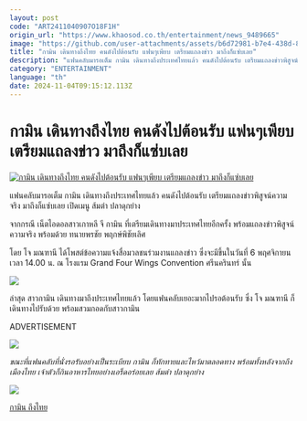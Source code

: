 ```yaml
---
layout: post
code: "ART2411040907O18F1H"
origin_url: "https://www.khaosod.co.th/entertainment/news_9489665"
image: "https://github.com/user-attachments/assets/b6d72981-b7e4-438d-84da-77623cce2ebd"
title: "กามิน เดินทางถึงไทย คนดังไปต้อนรับ แฟนๆเพียบ เตรียมแถลงข่าว มาถึงก็แซ่บเลย"
description: "แฟนคลับมารอเต็ม กามิน เดินทางถึงประเทศไทยแล้ว คนดังไปต้อนรับ เตรียมแถลงข่าวพิสูจน์ความจริง มาถึงก็แซ่บเลย เปิดเมนู ส้มตำ ปลาดุกย่าง "
category: "ENTERTAINMENT"
language: "th"
date: 2024-11-04T09:15:12.113Z
---
```


# กามิน เดินทางถึงไทย คนดังไปต้อนรับ แฟนๆเพียบ เตรียมแถลงข่าว มาถึงก็แซ่บเลย

[![กามิน เดินทางถึงไทย คนดังไปต้อนรับ แฟนๆเพียบ เตรียมแถลงข่าว มาถึงก็แซ่บเลย](https://www.khaosod.co.th/wpapp/uploads/2024/11/gamintothailand411679999.jpg "กามิน เดินทางถึงไทย คนดังไปต้อนรับ แฟนๆเพียบ เตรียมแถลงข่าว มาถึงก็แซ่บเลย")](https://www.khaosod.co.th/wpapp/uploads/2024/11/gamintothailand411679999.jpg)

แฟนคลับมารอเต็ม กามิน เดินทางถึงประเทศไทยแล้ว คนดังไปต้อนรับ เตรียมแถลงข่าวพิสูจน์ความจริง มาถึงก็แซ่บเลย เปิดเมนู ส้มตำ ปลาดุกย่าง

จากกรณี เน็ตไอดอลสาวเกาหลี จี กามิน ที่เตรียมเดินทางมาประเทศไทยอีกครั้ง พร้อมแถลงข่าวพิสูจน์ความจริง พร้อมด้วย ทนายพรชัย พฤกษ์พิชัยเลิศ

โดย โจ มณฑานี ได้โพสต์ข้อความแจ้งสื่อมวลชนร่วมงานแถลงข่าว ซึ่งจะมีขึ้นในวันที่ 6 พฤศจิกายน เวลา 14.00 น. ณ โรงแรม Grand Four Wings Convention ศรีนครินทร์ นั้น

[![](https://www.khaosod.co.th/wpapp/uploads/2024/11/gamintothailand4116712.jpg)](https://www.khaosod.co.th/wpapp/uploads/2024/11/gamintothailand4116712.jpg)

ล่าสุด สาวกามิน เดินทางมาถึงประเทศไทยแล้ว โดยแฟนคลับเยอะมากไปรอต้อนรับ ซึ่ง โจ มณฑานี ก็เดินทางไปรับด้วย พร้อมสวมกอดกับสาวกามิน

ADVERTISEMENT

[![](https://www.khaosod.co.th/wpapp/uploads/2024/11/gamintothailand4116713.jpg)](https://www.khaosod.co.th/wpapp/uploads/2024/11/gamintothailand4116713.jpg)

_ขณะที่แฟนคลับที่นั่งรอรับอย่างเป็นระเบียบ กามิน ก็ทักทายและไหว้มาตลอดทาง พร้อมทั้งหลังจากถึงเมืองไทย เจ้าตัวก็กินอาหารไทยอย่างเอร็ดอร่อยเลย ส้มตำ ปลาดุกย่าง_

[![](https://www.khaosod.co.th/wpapp/uploads/2024/11/gamintothailand4116714.jpg)](https://www.khaosod.co.th/wpapp/uploads/2024/11/gamintothailand4116714.jpg)

[กามิน ถึงไทย](https://www.tiktok.com/search?q=%E0%B8%81%E0%B8%B2%E0%B8%A1%E0%B8%B4%E0%B8%99%20%E0%B8%96%E0%B8%B6%E0%B8%87%E0%B9%84%E0%B8%97%E0%B8%A2&t=1730708884881)